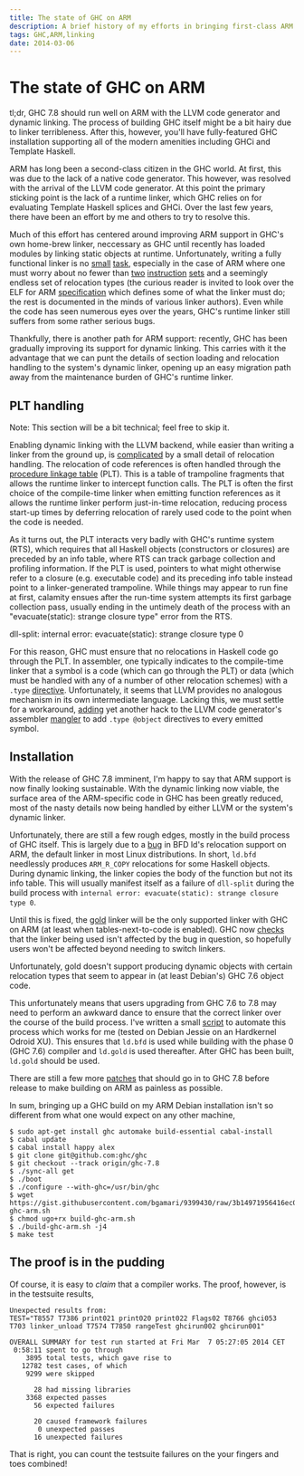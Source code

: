 ```yaml
---
title: The state of GHC on ARM
description: A brief history of my efforts in bringing first-class ARM support to GHC
tags: GHC,ARM,linking
date: 2014-03-06
---
```

# The state of GHC on ARM

tl;dr, GHC 7.8 should run well on ARM with the LLVM code generator and
dynamic linking. The process of building GHC itself might be a bit
hairy due to linker terribleness. After this, however, you'll have
fully-featured GHC installation supporting all of the modern amenities
including GHCi and Template Haskell.

ARM has long been a second-class citizen in the GHC world. At first,
this was due to the lack of a native code generator. This however, was
resolved with the arrival of the LLVM code generator. At this point
the primary sticking point is the lack of a runtime linker, which GHC
relies on for evaluating Template Haskell splices and GHCi. Over the
last few years, there have been an effort by me and others to try to
resolve this.

Much of this effort has centered around improving ARM support in GHC's
own home-brew linker, neccessary as GHC until recently has loaded
modules by linking static objects at runtime. Unfortunately, writing a
fully functional linker is no [small][patch] [task][segv], especially
in the case of ARM where one must worry about no fewer than
[two][thumb] [instruction][mkJumpToAddr] [sets][veneer] and a
seemingly endless set of relocation types (the curious reader is
invited to look over the ELF for ARM [specification][ELF ARM] which
defines some of what the linker must do; the rest is documented in the
minds of various linker authors). Even while the code has seen
numerous eyes over the years, GHC's runtime linker still suffers from
some rather serious bugs.

Thankfully, there is another path for ARM support: recently,
GHC has been gradually improving its support for dynamic linking. This
carries with it the advantage that we can punt the details of section
loading and relocation handling to the system's dynamic linker,
opening up an easy migration path away from the maintenance burden of
GHC's runtime linker.

[thumb]: https://en.wikipedia.org/wiki/Arm_architecture#Thumb
[veneer]: https://ghc.haskell.org/trac/ghc/ticket/7823
[mkJumpToAddr]: https://ghc.haskell.org/trac/ghc/ticket/8380
[ELF ARM]: http://infocenter.arm.com/help/topic/com.arm.doc.ihi0044e/IHI0044E_aaelf.pdf
[segv]: https://ghc.haskell.org/trac/ghc/ticket/7316#comment:8
[patch]: https://ghc.haskell.org/trac/ghc/ticket/5839

## PLT handling

Note: This section will be a bit technical; feel free to skip it.

Enabling dynamic linking with the LLVM backend, while easier than
writing a linker from the ground up, is [complicated][llvm-dynamic] by a small detail
of relocation handling. The relocation of code references is often
handled through the [procedure linkage table][PLT] (PLT). This is a table
of trampoline fragments that allows the runtime linker to intercept
function calls. The PLT is often the first choice of the compile-time
linker when emitting function references as it allows the runtime linker
perform just-in-time relocation, reducing process start-up times by
deferring relocation of rarely used code to the point when the code is
needed.

[llvm-dynamic]: https://ghc.haskell.org/trac/ghc/ticket/4210

As it turns out, the PLT interacts very badly with GHC's runtime system (RTS),
which requires that all Haskell objects (constructors or closures) are
preceded by an info table, where RTS can track garbage
collection and profiling information. If the PLT is used, pointers to
what might otherwise refer to a closure (e.g. executable code) and its preceding
info table instead point to a linker-generated trampoline. While
things may appear to run fine at first, calamity ensues after the
run-time system attempts its first garbage collection pass, usually
ending in the untimely death of the process with an "evacuate(static):
strange closure type" error from the RTS.

dll-split: internal error: evacuate(static): strange closure type 0

For this reason, GHC must ensure that no relocations in Haskell code
go through the PLT.  In assembler, one typically indicates to the
compile-time linker that a symbol is a code (which can go through the
PLT) or data (which must be handled with any of a number of other
relocation schemes) with a `.type` [directive][type]. Unfortunately,
it seems that LLVM provides no analogous mechanism in its own
intermediate language. Lacking this, we must settle for a
workaround, [adding][solution] yet another hack to the LLVM code
generator's assembler [mangler][] to add `.type @object` directives to
every emitted symbol.

[PLT]: http://www.iecc.com/linker/linker10.html
[solution]: https://github.com/bgamari/ghc/commit/ed67d290e7389bd87a6feea269a0275e0f0f5e2f
[type]: https://sourceware.org/binutils/docs/as/Type.html
[mangler]: https://github.com/bgamari/ghc/blob/arm-ghci/compiler/llvmGen/LlvmMangler.hs

## Installation

With the release of GHC 7.8 imminent, I'm happy to say that ARM
support is now finally looking sustainable. With the dynamic linking
now viable, the surface area of the ARM-specific code in GHC has been
greatly reduced, most of the nasty details now being handled by either
LLVM or the system's dynamic linker.

Unfortunately, there are still a few rough edges, mostly in the build
process of GHC itself. This is largely due to a [bug][bfd bug] in BFD
ld's relocation support on ARM, the default linker in most Linux
distributions. In short, `ld.bfd` needlessly produces `ARM_R_COPY`
relocations for some Haskell objects. During dynamic linking, the
linker copies the body of the function but not its info table. This
will usually manifest itself as a failure of `dll-split` during the
build process with `internal error: evacuate(static): strange closure
type 0`.

Until this is fixed, the [gold][] linker will be the
only supported linker with GHC on ARM (at least when
tables-next-to-code is enabled). GHC now [checks][] that the linker
being used isn't affected by the bug in question, so hopefully users
won't be affected beyond needing to switch linkers.

[checks]: https://github.com/bgamari/ghc/commit/53856a43d9d1a901f70d96d22a31c6ea56903e0e
[bfd bug]: https://sourceware.org/bugzilla/show_bug.cgi?id=16177
[gold]: https://en.wikipedia.org/wiki/Gold_%28linker%29

Unfortunately, gold doesn't support producing dynamic
objects with certain relocation types that seem to appear in (at least
Debian's) GHC 7.6 object code.

This unfortunately means that users upgrading from GHC 7.6 to 7.8 may
need to perform an awkward dance to ensure that the correct linker
over the course of the build process. I've written a small [script][] to
automate this process which works for me (tested on Debian Jessie on
an Hardkernel Odroid XU). This ensures that `ld.bfd` is used while
building with the phase 0 (GHC 7.6) compiler and `ld.gold` is used
thereafter. After GHC has been built, `ld.gold` should be used.

[script]: https://gist.github.com/bgamari/9399430

There are still a few more [patches][] that should go in to GHC 7.8 before
release to make building on ARM as painless as possible.

[patches]: https://ghc.haskell.org/trac/ghc/ticket/8855

In sum, bringing up a GHC build on my ARM Debian installation isn't so
different from what one would expect on any other machine,

    $ sudo apt-get install ghc automake build-essential cabal-install
    $ cabal update
    $ cabal install happy alex
    $ git clone git@github.com:ghc/ghc
    $ git checkout --track origin/ghc-7.8
    $ ./sync-all get
    $ ./boot
    $ ./configure --with-ghc=/usr/bin/ghc
    $ wget https://gist.githubusercontent.com/bgamari/9399430/raw/3b14971956416ec0fece1c05ead35b90fe1a5165/build-ghc-arm.sh
    $ chmod ugo+rx build-ghc-arm.sh
    $ ./build-ghc-arm.sh -j4
    $ make test
    

## The proof is in the pudding

Of course, it is easy to *claim* that a compiler works. The proof,
however, is in the testsuite results,

    Unexpected results from:
    TEST="T8557 T7386 print021 print020 print022 Flags02 T8766 ghci053 T703 linker_unload T7574 T7850 rangeTest ghcirun002 ghcirun001"
    
    OVERALL SUMMARY for test run started at Fri Mar  7 05:27:05 2014 CET
     0:58:11 spent to go through
        3895 total tests, which gave rise to
       12782 test cases, of which
        9299 were skipped
    
          28 had missing libraries
        3368 expected passes
          56 expected failures
    
          20 caused framework failures
           0 unexpected passes
          16 unexpected failures
    
That is right, you can count the testsuite failures on the your
fingers and toes combined!

